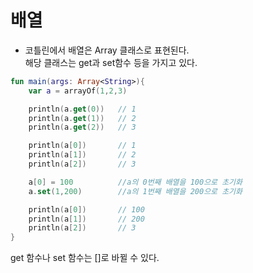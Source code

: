 # 배열
- 코틀린에서 배열은 Array 클래스로 표현된다.  
  해당 클래스는 get과 set함수 등을 가지고 있다.


```kotlin
fun main(args: Array<String>){
    var a = arrayOf(1,2,3)

    println(a.get(0))   // 1
    println(a.get(1))   // 2
    println(a.get(2))   // 3

    println(a[0])       // 1
    println(a[1])       // 2
    println(a[2])       // 3

    a[0] = 100          //a의 0번째 배열을 100으로 초기화
    a.set(1,200)        //a의 1번째 배열을 200으로 초기화

    println(a[0])       // 100
    println(a[1])       // 200
    println(a[2])       // 3
}
```
get 함수나 set 함수는 []로 바뀔 수 있다.
